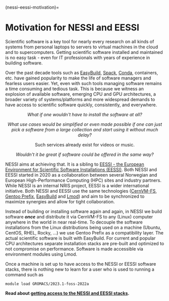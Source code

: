 (nessi-eessi-motivation)=

# Motivation for NESSI and EESSI

Scientific software is a key tool for nearly every research on all kinds of
systems from personal laptops to servers to virtual machines in the cloud and
to supercomputers. Getting scientific software installed and maintained is no
easy task - even for IT professionals with years of experience in building
software.

Over the past decade tools such as [EasyBuild](https://easybuild.io),
[Spack](https://spack.io), [Conda](https://docs.conda.io/en/latest/),
containers, etc. have gained popularity to make the life of software managers
and fearless users easier. Yet, even with such tools managing software remains
a time consuming and tedious task. This is because we witness an explosion of
available software, emerging CPU and GPU architectures, a broader variety of
systems/platforms and more widespread demands to have access to scientific
software quickly, consistently, and everywhere.

*<p style="text-align: center;">What if one wouldn't have to install the software
at all?</p>*

*<p style="text-align: center;">What use cases would be simplified or even made
possible if one can just pick a software from a large collection and start using
it without much delay?</p>*

<p style="text-align: center;">Such services already exist for videos or
music.</p>

*<p style="text-align: center;">Wouldn't it be great if software could be offered
in the same way?</p>*

NESSI aims at achieving that. It is a sibling to [EESSI - the European
Environment for Scientific Software Installations (EESSI)](https://eessi.io/docs/). Both NESSI and
EESSI started in 2020 as a collaboration between several Norwegian and
European High-Performance Computing (HPC) sites and industry partners. While
NESSI is an internal NRIS project, EESSI is a wider international initiative.
Both NESSI and EESSI use the same technologies ([CernVM-FS](https://cernvm.cern.ch/fs/),
[Gentoo Prefix](https://wiki.gentoo.org/wiki/Project:Prefix),
[EasyBuild](https://easybuild.io) and [Lmod](http://lmod.readthedocs.org)) and
aim to be synchronized to maximize synergies and allow for tight collaboration.

Instead of building or installing software again and again, in NESSI we build
software ***once*** and distribute it via CernVM-FS to any (Linux) computer anywhere
in the world in near real-time. To decouple the software installations from
the Linux distributions being used on a machine (Ubuntu, CentOS, RHEL, Rocky,
...) we use Gentoo Prefix as a compatibility layer. The actual scientific
software is built with EasyBuild. For current and popular CPU architectures
separate installation stacks are pre-built and optimized to not compromise on
performance. Software is made accessible via environment modules using Lmod.

Once a machine is set up to have access to the NESSI or EESSI software stacks,
there is nothing new to learn for a user who is used to running a command such
as

    module load GROMACS/2023.1-foss-2022a

**Read about [getting access to the NESSI and EESSI stacks](nessi-eessi-access-on-nris).**
